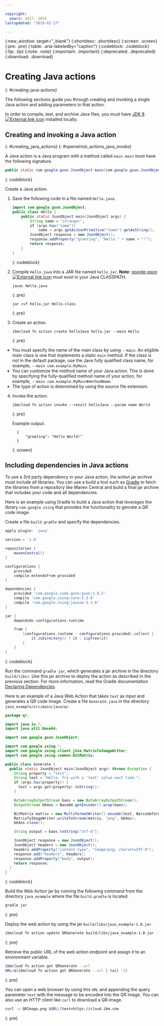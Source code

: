 ```yaml
---

copyright:
  years: 2017, 2019
lastupdated: "2019-02-27"

---
```


{:new_window: target="_blank"}
{:shortdesc: .shortdesc}
{:screen: .screen}
{:pre: .pre}
{:table: .aria-labeledby="caption"}
{:codeblock: .codeblock}
{:tip: .tip}
{:note: .note}
{:important: .important}
{:deprecated: .deprecated}
{:download: .download}

# Creating Java actions
{: #creating-java-actions}

The following sections guide you through creating and invoking a single Java action and adding parameters to that action.

In order to compile, test, and archive Java files, you must have [JDK 8 ![External link icon](../icons/launch-glyph.svg "External link icon")](http://openjdk.java.net/install) installed locally.

## Creating and invoking a Java action
{: #creating_java_actions}
{: #openwhisk_actions_java_invoke}

A Java action is a Java program with a method called `main`. `main` must have the following signature.

```java
public static com.google.gson.JsonObject main(com.google.gson.JsonObject);
```
{: codeblock}

Create a Java action.

1. Save the following code in a file named `Hello.java`.

    ```java
    import com.google.gson.JsonObject;
    public class Hello {
        public static JsonObject main(JsonObject args) {
            String name = "stranger";
            if (args.has("name"))
                name = args.getAsJsonPrimitive("name").getAsString();
            JsonObject response = new JsonObject();
            response.addProperty("greeting", "Hello " + name + "!");
            return response;
        }
    }
    ```
    {: codeblock}

2. Compile `Hello.java` into a JAR file named `hello.jar`. **Note**: [google-gson ![External link icon](../icons/launch-glyph.svg "External link icon")](https://github.com/google/gson) must exist in your Java CLASSPATH.

    ```
    javac Hello.java
    ```
    {: pre}

    ```
    jar cvf hello.jar Hello.class
    ```
    {: pre}

3. Create an action.

    ```
    ibmcloud fn action create helloJava hello.jar --main Hello
    ```
    {: pre}

  * You must specify the name of the main class by using `--main`. An eligible main class is one that implements a static `main` method. If the class is not in the default package, use the Java fully qualified class name, for example, `--main com.example.MyMain`.
  * You can customize the method name of your Java action. This is done by specifying the fully-qualified method name of your action, for example, `--main com.example.MyMain#methodName`.
  * The type of action is determined by using the source file extension.

4. Invoke the action.

    ```
    ibmcloud fn action invoke --result helloJava --param name World
    ```
    {: pre}

    Example output.

    ```
      {
          "greeting": "Hello World!"
      }
    ```
    {: screen}

## Including dependencies in Java actions

To use a 3rd party dependency in your Java action, the action jar archive must include all libraries.
You can use a build a tool such as [Gradle](https://gradle.org) to fetch the libraries from a repository like Maven Central and build a final jar archive that includes your code and all dependencies.

Here is an example using Gradle to build a Java action that leverages the library `com.google.zxing` that provides the functionality to genrate a QR code image.

Create a file `build.gradle` and specify the dependencies.

```gradle
apply plugin: 'java'

version = '1.0'

repositories {
    mavenCentral()
}

configurations {
    provided
    compile.extendsFrom provided
}

dependencies {
    provided 'com.google.code.gson:gson:2.6.2'
    compile 'com.google.zxing:core:3.3.0'
    compile 'com.google.zxing:javase:3.3.0'
}

jar {
    dependsOn configurations.runtime

    from {
        (configurations.runtime - configurations.provided).collect {
            it.isDirectory() ? it : zipTree(it)
        }
    }
}
```
{: codeblock}

Run the command `gradle jar`, which generates a jar archive in the directory `build/libs/`.
Use this jar archive to deploy the action as described in the previous section.
For more information, read the Gradle documentation [Declaring Dependencies](https://docs.gradle.org/current/userguide/declaring_dependencies.html#declaring_dependencies).

Here is an example of a Java Web Action that takes `text` as input and generates a QR code image. Create a file `Generate.java` in the directory `java_example/src/main/java/qr`.

```java
package qr;

import java.io.*;
import java.util.Base64;

import com.google.gson.JsonObject;

import com.google.zxing.*;
import com.google.zxing.client.j2se.MatrixToImageWriter;
import com.google.zxing.common.BitMatrix;

public class Generate {
  public static JsonObject main(JsonObject args) throws Exception {
    String property = "text";
    String text = "Hello. Try with a 'text' value next time.";
    if (args.has(property)) {
      text = args.get(property).toString();
    }

    ByteArrayOutputStream baos = new ByteArrayOutputStream();
    OutputStream b64os = Base64.getEncoder().wrap(baos);

    BitMatrix matrix = new MultiFormatWriter().encode(text, BarcodeFormat.QR_CODE, 300, 300);
    MatrixToImageWriter.writeToStream(matrix, "png", b64os);
    b64os.close();

    String output = baos.toString("utf-8");

    JsonObject response = new JsonObject();
    JsonObject headers = new JsonObject();
    headers.addProperty("content-type", "image/png; charset=UTF-8");
    response.add("headers", headers);
    response.addProperty("body", output);
    return response;
  }
}
```
{: codeblock}


Build the Web Action jar by running the following command from the directory `java_example` where the file `build.gradle` is located.

```bash
gradle jar
```
{: pre}

Deploy the web action by using the jar `build/libs/java_example-1.0.jar`.

```bash
ibmcloud fn action update QRGenerate build/libs/java_example-1.0.jar --main qr.Generate -m 128 --web true
```
{: pre}

Retrieve the public URL of the web action endpoint and assign it to an environment variable.

```bash
ibmcloud fn action get QRGenerate --url
URL=$(ibmcloud fn action get QRGenerate --url | tail -1)
```
{: pre}

You can open a web browser by using this `URL` and appending the query parameter `text` with the message to be encoded into the QR image. You can also use an HTTP client like `curl` to download a QR image.

```bash
curl -o QRImage.png $URL\?text=https://cloud.ibm.com
```
{: pre}
